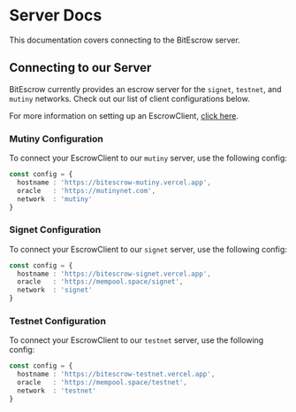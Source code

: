 # Server Docs

This documentation covers connecting to the BitEscrow server.

## Connecting to our Server

BitEscrow currently provides an escrow server for the `signet`, `testnet`, and `mutiny` networks. Check out our list of client configurations below.

For more information on setting up an EscrowClient, [click here](./client.md).

### Mutiny Configuration

To connect your EscrowClient to our `mutiny` server, use the following config:

```ts
const config = {
  hostname : 'https://bitescrow-mutiny.vercel.app',
  oracle   : 'https://mutinynet.com',
  network  : 'mutiny'
}
```

### Signet Configuration

To connect your EscrowClient to our `signet` server, use the following config:

```ts
const config = {
  hostname : 'https://bitescrow-signet.vercel.app',
  oracle   : 'https://mempool.space/signet',
  network  : 'signet'
}
```

### Testnet Configuration

To connect your EscrowClient to our `testnet` server, use the following config:

```ts
const config = {
  hostname : 'https://bitescrow-testnet.vercel.app',
  oracle   : 'https://mempool.space/testnet',
  network  : 'testnet'
}
```
